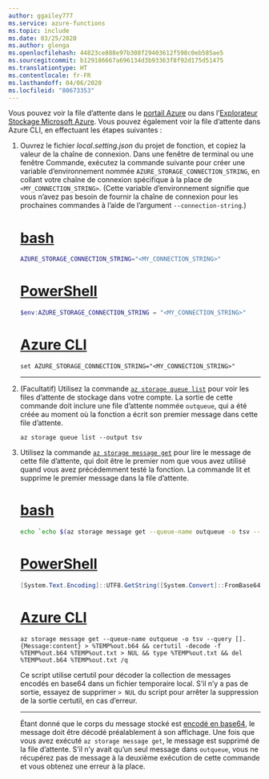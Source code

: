 ```yaml
---
author: ggailey777
ms.service: azure-functions
ms.topic: include
ms.date: 03/25/2020
ms.author: glenga
ms.openlocfilehash: 44823ce888e97b308f29403612f598c0eb585ae5
ms.sourcegitcommit: b129186667a696134d3b93363f8f92d175d51475
ms.translationtype: HT
ms.contentlocale: fr-FR
ms.lasthandoff: 04/06/2020
ms.locfileid: "80673353"
---
```

Vous pouvez voir la file d’attente dans le [portail Azure](../articles/storage/queues/storage-quickstart-queues-portal.md) ou dans l’[Explorateur Stockage Microsoft Azure](https://storageexplorer.com/). Vous pouvez également voir la file d’attente dans Azure CLI, en effectuant les étapes suivantes :

1. Ouvrez le fichier *local.setting.json* du projet de fonction, et copiez la valeur de la chaîne de connexion. Dans une fenêtre de terminal ou une fenêtre Commande, exécutez la commande suivante pour créer une variable d’environnement nommée `AZURE_STORAGE_CONNECTION_STRING`, en collant votre chaîne de connexion spécifique à la place de `<MY_CONNECTION_STRING>`. (Cette variable d’environnement signifie que vous n’avez pas besoin de fournir la chaîne de connexion pour les prochaines commandes à l’aide de l’argument `--connection-string`.)

    # <a name="bash"></a>[bash](#tab/bash)
    
    ```bash
    AZURE_STORAGE_CONNECTION_STRING="<MY_CONNECTION_STRING>"
    ```
    
    # <a name="powershell"></a>[PowerShell](#tab/powershell)
    
    ```powershell
    $env:AZURE_STORAGE_CONNECTION_STRING = "<MY_CONNECTION_STRING>"
    ```
    
    # <a name="azure-cli"></a>[Azure CLI](#tab/cmd)
    
    ```azurecli
    set AZURE_STORAGE_CONNECTION_STRING="<MY_CONNECTION_STRING>"
    ```
    
    ---
    
1. (Facultatif) Utilisez la commande [`az storage queue list`](/cli/azure/storage/queue#az-storage-queue-list) pour voir les files d’attente de stockage dans votre compte. La sortie de cette commande doit inclure une file d’attente nommée `outqueue`, qui a été créée au moment où la fonction a écrit son premier message dans cette file d’attente.
    
    ```azurecli
    az storage queue list --output tsv
    ```

1. Utilisez la commande [`az storage message get`](/cli/azure/storage/message#az-storage-message-get) pour lire le message de cette file d’attente, qui doit être le premier nom que vous avez utilisé quand vous avez précédemment testé la fonction. La commande lit et supprime le premier message dans la file d’attente. 

    # <a name="bash"></a>[bash](#tab/bash)
    
    ```bash
    echo `echo $(az storage message get --queue-name outqueue -o tsv --query '[].{Message:content}') | base64 --decode`
    ```
    
    # <a name="powershell"></a>[PowerShell](#tab/powershell)
    
    ```powershell
    [System.Text.Encoding]::UTF8.GetString([System.Convert]::FromBase64String($(az storage message get --queue-name outqueue -o tsv --query '[].{Message:content}')))
    ```
    
    # <a name="azure-cli"></a>[Azure CLI](#tab/cmd)
    
    ```azurecli
    az storage message get --queue-name outqueue -o tsv --query [].{Message:content} > %TEMP%out.b64 && certutil -decode -f %TEMP%out.b64 %TEMP%out.txt > NUL && type %TEMP%out.txt && del %TEMP%out.b64 %TEMP%out.txt /q
    ```

    Ce script utilise certutil pour décoder la collection de messages encodés en base64 dans un fichier temporaire local. S’il n’y a pas de sortie, essayez de supprimer `> NUL` du script pour arrêter la suppression de la sortie certutil, en cas d’erreur. 
    
    ---
    
    Étant donné que le corps du message stocké est [encodé en base64](../articles/azure-functions/functions-bindings-storage-queue-trigger.md#encoding), le message doit être décodé préalablement à son affichage. Une fois que vous avez exécuté `az storage message get`, le message est supprimé de la file d’attente. S’il n’y avait qu’un seul message dans `outqueue`, vous ne récupérez pas de message à la deuxième exécution de cette commande et vous obtenez une erreur à la place.